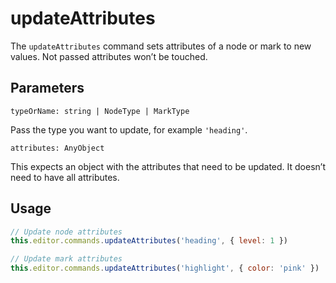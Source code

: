 # updateAttributes
The `updateAttributes` command sets attributes of a node or mark to new values. Not passed attributes won’t be touched.

## Parameters

`typeOrName: string | NodeType | MarkType`

Pass the type you want to update, for example `'heading'`.

`attributes: AnyObject`

This expects an object with the attributes that need to be updated. It doesn’t need to have all attributes.

## Usage
```js
// Update node attributes
this.editor.commands.updateAttributes('heading', { level: 1 })

// Update mark attributes
this.editor.commands.updateAttributes('highlight', { color: 'pink' })
```

